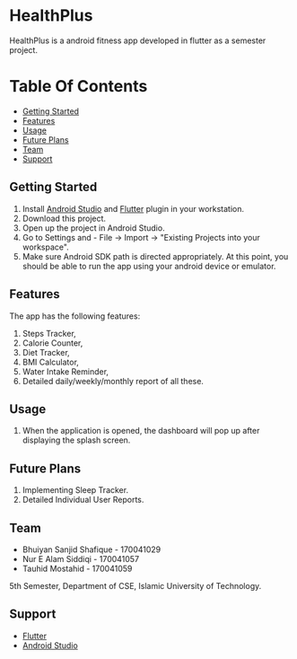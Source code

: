 # HealthPlus
 HealthPlus is a android fitness app developed in flutter as a semester project.
 
# Table Of Contents
- [Getting Started](#getting-started)
- [Features](#features)
- [Usage](#usage)
- [Future Plans](#future-plans)
- [Team](#team)
- [Support](#support)


## Getting Started

1. Install [Android Studio](https://developer.android.com/studio) and [Flutter](https://flutter.dev/) plugin in your workstation.
2. Download this project.
3. Open up the project in Android Studio.
4. Go to Settings and -  File -> Import -> "Existing Projects into your workspace".
5. Make sure Android SDK path is directed appropriately.
At this point, you should be able to run the app using your android device or emulator.

## Features

The app has the following features:
 
1. Steps Tracker,
2. Calorie Counter,
3. Diet Tracker,
4. BMI Calculator,
5. Water Intake Reminder,
6. Detailed daily/weekly/monthly report of all these.

## Usage

1. When the application is opened, the dashboard will pop up after displaying the splash screen.

## Future Plans

1. Implementing Sleep Tracker.
2. Detailed Individual User Reports.


## Team

- Bhuiyan Sanjid Shafique - 170041029
- Nur E Alam Siddiqi - 170041057
- Tauhid Mostahid - 170041059

5th Semester, Department of CSE, Islamic University of Technology.

## Support

- [Flutter](https://flutter.dev/)
- [Android Studio](https://developer.android.com/studio)

